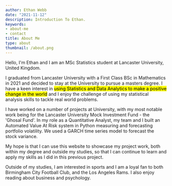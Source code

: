 ```yaml
---
author: Ethan Webb
date: "2021-11-12"
description: Introduction To Ethan.
keywords:
- about-me
- contact
title: About Me
type: about
thumbnail: /about.png
---
```


Hello, I'm Ethan and I am an MSc Statistics student at Lancaster University, United Kingdom. 

I graduated from Lancaster University with a First Class BSc in Mathematics in 2021 and decided to stay at the University to pursue a masters degree. I have a keen interest in <mark>using Statistics and Data Analytics to make a positive change in the world</mark> and I enjoy the challenge of using my statistical analysis skills to tackle real world problems.

I have worked on a number of projects at University, with my most notable work being for the Lancaster University Mock Investment Fund - the 'Ghosal Fund'. In my role as a Quantitative Analyst, my team and I built an Automated Value At Risk system in Python measuring and forecasting portfolio volatility. We used a GARCH time series model to forecast the stock variance.

My hope is that I can use this website to showcase my project work, both within my degree and outside my studies, so that I can continue to learn and apply my skills as I did in this previous project.

Outside of my studies, I am interested in sports and I am a loyal fan to both Birmingham City Football Club, and the Los Angeles Rams. I also enjoy reading about business and psychology.
